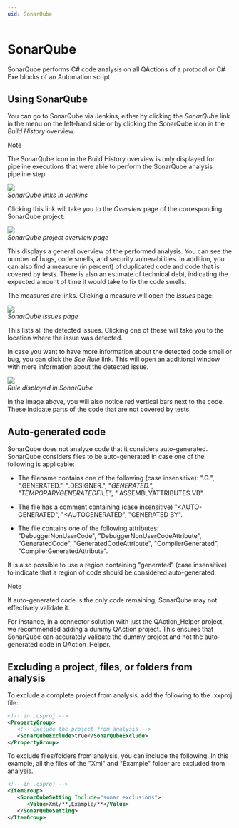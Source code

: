 ```yaml
---
uid: SonarQube
---
```


# SonarQube

SonarQube performs C# code analysis on all QActions of a protocol or C# Exe blocks of an Automation script.

## Using SonarQube

You can go to SonarQube via Jenkins, either by clicking the *SonarQube* link in the menu on the left-hand side or by clicking the SonarQube icon in the *Build History* overview.

> [!NOTE]
> The SonarQube icon in the Build History overview is only displayed for pipeline executions that were able to perform the SonarQube analysis pipeline step.

![](~/develop/images/JenkinsSonarQube.png)<br>
*SonarQube links in Jenkins*

Clicking this link will take you to the *Overview* page of the corresponding SonarQube project:

![](~/develop/images/SonarQubeProjectOverview.png)<br>
*SonarQube project overview page*

This displays a general overview of the performed analysis. You can see the number of bugs, code smells, and security vulnerabilities. In addition, you can also find a measure (in percent) of duplicated code and code that is covered by tests. There is also an estimate of technical debt, indicating the expected amount of time it would take to fix the code smells.

The measures are links. Clicking a measure will open the *Issues* page:

![](~/develop/images/SonarQubeIssues.png)<br>
*SonarQube issues page*

This lists all the detected issues. Clicking one of these will take you to the location where the issue was detected.

In case you want to have more information about the detected code smell or bug, you can click the *See Rule* link. This will open an additional window with more information about the detected issue.

![](~/develop/images/SonarQubeRule.png)<br>
*Rule displayed in SonarQube*

In the image above, you will also notice red vertical bars next to the code. These indicate parts of the code that are not covered by tests.

## Auto-generated code

SonarQube does not analyze code that it considers auto-generated. SonarQube considers files to be auto-generated in case one of the following is applicable:

- The filename contains one of the following (case insensitive): ".G.", ".GENERATED.", ".DESIGNER.", "_GENERATED.", "TEMPORARYGENERATEDFILE_", ".ASSEMBLYATTRIBUTES.VB".

- The file has a comment containing (case insensitive) "\<AUTO-GENERATED", "\<AUTOGENERATED", "GENERATED BY".

- The file contains one of the following attributes: "DebuggerNonUserCode", "DebuggerNonUserCodeAttribute", "GeneratedCode", "GeneratedCodeAttribute", "CompilerGenerated", "CompilerGeneratedAttribute".

It is also possible to use a region containing "generated" (case insensitive) to indicate that a region of code should be considered auto-generated.

> [!NOTE]
> If auto-generated code is the only code remaining, SonarQube may not effectively validate it.
>
> For instance, in a connector solution with just the QAction_Helper project, we recommended adding a dummy QAction project. This ensures that SonarQube can accurately validate the dummy project and not the auto-generated code in QAction_Helper.

## Excluding a project, files, or folders from analysis

To exclude a complete project from analysis, add the following to the .xxproj file:

```xml
<!-- in .csproj -->
<PropertyGroup>
   <!-- Exclude the project from analysis -->
   <SonarQubeExclude>true</SonarQubeExclude>
</PropertyGroup>
```

To exclude files/folders from analysis, you can include the following. In this example, all the files of the "Xml" and "Example" folder are excluded from analysis.

```xml
<!-- in .csproj -->
<ItemGroup>
   <SonarQubeSetting Include="sonar.exclusions">
      <Value>Xml/**,Example/**</Value>
   </SonarQubeSetting>
</ItemGroup>
```
